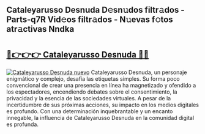 ## Cataleyarusso Desnuda D𝚎sn𝚞dos filtr𝚊dos - Parts-q7R Vid𝚎os filtr𝚊dos - N𝚞evas f𝚘tos atr𝚊ctivas Nndka

# <h2><a href="http://mb13msk.tromn.icu/?c=Cataleyarusso+Desnuda">🔗👉👉👉 Cataleyarusso Desnuda 🔗🔗</a></h2>

[![Cataleyarusso Desnuda nuevo](https://i.imgur.com/pEAQMta.gif)](http://mb13msk.tromn.icu/?c=Cataleyarusso+Desnuda)
Cataleyarusso Desnuda, un personaje enigmático y complejo, desafía las etiquetas simples. Su forma poco convencional de crear una presencia en línea ha magnetizado y ofendido a los espectadores, encendiendo debates sobre el consentimiento, la privacidad y la esencia de las sociedades virtuales. A pesar de la incertidumbre de sus próximas acciones, su impacto en los medios digitales es profundo. Con una determinación inquebrantable y un encanto innegable, la influencia de Cataleyarusso Desnuda en la comunidad digital es profunda.
